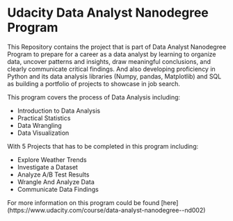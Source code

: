 # Udacity Data Analyst Nanodegree Program
This Repository contains the project that is part of Data Analyst Nanodegree Program to prepare for a career as a data analyst by learning to organize data, uncover patterns and insights, draw meaningful conclusions, and clearly communicate critical findings. And also developing proficiency in Python and its data analysis libraries (Numpy, pandas, Matplotlib) and SQL as building a portfolio of projects to showcase in job search.

This program covers the process of Data Analysis including:
<ul>
  <li>Introduction to Data Analysis</li>
  <li>Practical Statistics</li>
  <li>Data Wrangling</li>
  <li>Data Visualization</li>
</ul>
With 5 Projects that has to be completed in this program including:
<ul>
  <li>Explore Weather Trends</li>
  <li>Investigate a Dataset</li>
  <li>Analyze A/B Test Results</li>
  <li>Wrangle And Analyze Data</li>
  <li>Communicate Data Findings</li>
</ul>
For more information on this program could be found [here](https://www.udacity.com/course/data-analyst-nanodegree--nd002)
